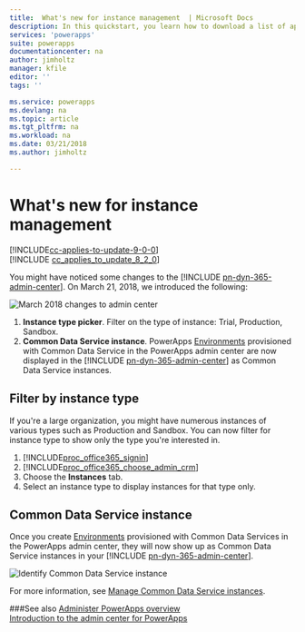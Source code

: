 ```yaml
---
title:  What's new for instance management  | Microsoft Docs
description: In this quickstart, you learn how to download a list of apps created in your environments
services: 'powerapps'
suite: powerapps
documentationcenter: na
author: jimholtz
manager: kfile
editor: ''
tags: ''

ms.service: powerapps
ms.devlang: na
ms.topic: article
ms.tgt_pltfrm: na
ms.workload: na
ms.date: 03/21/2018
ms.author: jimholtz

---
```

# What's new for instance management 

[!INCLUDE[cc-applies-to-update-9-0-0](../../includes/cc_applies_to_update_9_0_0.md)]<br/>[!INCLUDE [cc_applies_to_update_8_2_0](../../includes/cc_applies_to_update_8_2_0.md)]

You might have noticed some changes to the [!INCLUDE [pn-dyn-365-admin-center](../../includes/pn-dyn-365-admin-center.md)]. On March 21, 2018, we introduced the following:

![March 2018 changes to admin center](../media/march2018-changes-admin-center.png "March 2018 changes to admin center")

<!-- 1. **Region picker**. Filter on geographical regions.-->
1. **Instance type picker**. Filter on the type of instance: Trial, Production, Sandbox.
2. **Common Data Service instance**. PowerApps [Environments](https://docs.microsoft.com/powerapps/environments-overview) provisioned with Common Data Service in the PowerApps admin center are now displayed in the [!INCLUDE [pn-dyn-365-admin-center](../../includes/pn-dyn-365-admin-center.md)] as Common Data Service instances. 

<!-- ## Filter by region
You can filter for instances from a specific geographical region.

1. [!INCLUDE[proc_office365_signin](../../includes/proc-office365-signin.md)]  
2. [!INCLUDE[proc_office365_choose_admin_crm](../../includes/proc-office365-choose-admin-crm.md)]  
3. Choose the **Instances** tab.  
4. Select a region to display instances for that region only. -->

## Filter by instance type
If you're a large organization, you might have numerous instances of various types such as Production and Sandbox. You can now filter for instance type to show only the type you're interested in.

1. [!INCLUDE[proc_office365_signin](../../includes/proc-office365-signin.md)]  
2. [!INCLUDE[proc_office365_choose_admin_crm](../../includes/proc-office365-choose-admin-crm.md)]  
3. Choose the **Instances** tab.  
4. Select an instance type to display instances for that type only.

## Common Data Service instance
Once you create [Environments](https://docs.microsoft.com/powerapps/environments-overview) provisioned with Common Data Services in the PowerApps admin center, they will now show up as Common Data Service instances in your [!INCLUDE [pn-dyn-365-admin-center](../../includes/pn-dyn-365-admin-center.md)].

![Identify Common Data Service instance](../media/identify-cds-instance.png "Identify Common Data Service instance")

For more information, see [Manage Common Data Service instances](common-data-service-environments.md).

###See also
[Administer PowerApps overview](https://docs.microsoft.com/en-us/powerapps/administrator)<br/>
[Introduction to the admin center for PowerApps](https://docs.microsoft.com/powerapps/introduction-to-the-admin-center)
